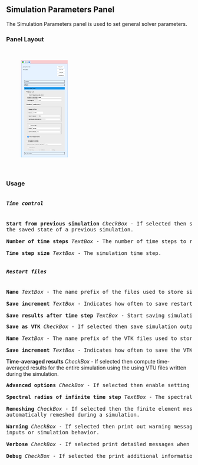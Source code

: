 <!-- --------------------------------------------------- -->
<!-- ------------- Simulation Parameters Panel --------- -->
<!-- --------------------------------------------------- -->

<h2 id="simulation_parameters_panel"> Simulation Parameters Panel </h2> 
The Simulation Parameters panel is used to set general solver parameters.

<h3> Panel Layout </h3> 

<br>
<figure>
  <img src="/documentation/multi_physics/sv-fsi-tool/images/simulation-parameters-panel.png" style="float: left; width: 30%; margin-right: 1%; margin-bottom: 0.5em;">
  <p style="clear: both;">
</figure>
<br>


<h3> Usage </h3> 

<pre>
<h5>Time control</h5> 
<strong>Start from previous simulation</strong> <i>CheckBox</i> - If selected then start the simulation from 
the saved state of a previous simulation.

<strong>Number of time steps</strong> <i>TextBox</i> - The number of time steps to run the simulation.

<strong>Time step size</strong> <i>TextBox</i> - The simulation time step.
</pre>

<pre>
<h5>Restart files</h5> 
<strong>Name</strong><i> TextBox</i> - The name prefix of the files used to store simulation state data.

<strong>Save increment</strong> <i>TextBox</i> - Indicates how often to save restart files.

<strong>Save results after time step</strong> <i>TextBox</i> - Start saving simulation results after this time.
</pre>

<pre>
<strong>Save as VTK</strong> <i>CheckBox</i> - If selected then save simulation output to VTK files.

<strong>Name</strong> <i>TextBox</i> - The name prefix of the VTK files used to store output data.

<strong>Save increment</strong> <i>TextBox</i> - Indicates how often to save the VTK files.
</pre>

<strong>Time-averaged results</strong> <i>CheckBox</i> - If selected then compute time-averaged results for 
the entire simulation using the using VTU files written during the simulation.
<br>

<pre>
<strong>Advanced options</strong> <i>CheckBox</i> - If selected then enable setting advanced parameters.

<strong>Spectral radius of infinite time step</strong> <i>TextBox</i> - The spectral radius is used to compute parameters for the generalized alpha method. A value of 0.0 leads to an over-damped system while 1.0 leads to an undamped system.

<strong>Remeshing</strong> <i>CheckBox</i> - If selected then the finite element mesh for FSI simulations will be
automatically remeshed during a simulation.

<strong>Warning</strong> <i>CheckBox</i> - If selected then print out warning messages indicating unexpected
inputs or simulation behavior.

<strong>Verbose</strong> <i>CheckBox</i> - If selected print detailed messages when processing input.

<strong>Debug</strong> <i>CheckBox</i> - If selected the print additional information that may be used for debugging purposes.
</pre>

